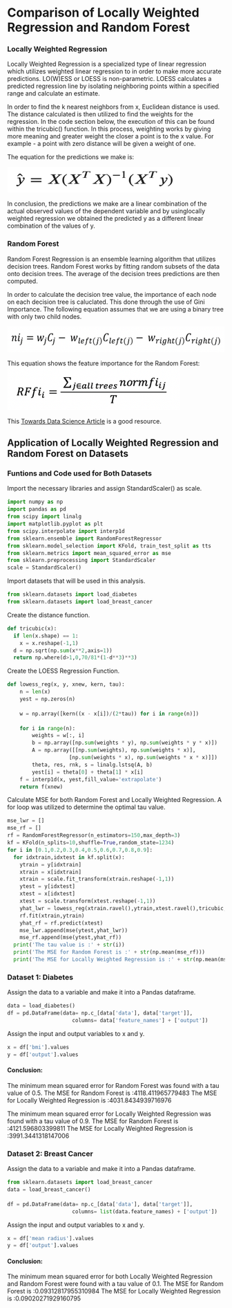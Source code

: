 # Comparison of Locally Weighted Regression and Random Forest

### Locally Weighted Regression 

Locally Weighted Regression is a specialized type of linear regression which utilizes weighted linear regression to in order to make more accurate predictions. LO(W)ESS or LOESS is non-parametric. LOESS calculates a predicted regression line by isolating neighboring points within a specified range and calculate an estimate.

In order to find the k nearest neighbors from x, Euclidean distance is used. The distance calculated is then utilized to find the weights for the regression. In the code section below, the execution of this can be found within the tricubic() function. In this process, weighting works by giving more meaning and greater weight the closer a point is to the x value. For example - a point with zero distance will be given a weight of one. 

The equation for the predictions we make is:

<img src="images/Assignment2.jpeg" width="400" height="60" alt="hi" class="inline"/>

In conclusion, the predictions we make are a linear combination of the actual observed values of the dependent variable and by usinglocally weighted regression we obtained the predicted y as a different linear combination of the values of y.


### Random Forest 

Random Forest Regression is an ensemble learning algorithm that utilizes decision trees. Random Forest works by fitting random subsets of the data onto decision trees. The average of the decision trees predictions are then computed. 

In order to calculate the decision tree value, the importance of each node on each decision tree is caluclated. This done through the use of Gini Importance. The following equation assumes that we are using a binary tree with only two child nodes.

<img src="images/Assignment2-2.jpeg" width="600" height="60" alt="hi" class="inline"/>

This equation shows the feature importance for the Random Forest:
<img src="images/Assignment2-3.jpeg" width="400" height="100" alt="hi" class="inline"/>

This [Towards Data Science Article](https://towardsdatascience.com/the-mathematics-of-decision-trees-random-forest-and-feature-importance-in-scikit-learn-and-spark-f2861df67e3) is a good resource. 


## Application of Locally Weighted Regression and Random Forest on Datasets

### Funtions and Code used for Both Datasets 

Import the necessary libraries and assign StandardScaler() as scale.
```Python
import numpy as np
import pandas as pd
from scipy import linalg
import matplotlib.pyplot as plt
from scipy.interpolate import interp1d
from sklearn.ensemble import RandomForestRegressor
from sklearn.model_selection import KFold, train_test_split as tts
from sklearn.metrics import mean_squared_error as mse
from sklearn.preprocessing import StandardScaler
scale = StandardScaler()
```

Import datasets that will be used in this analysis.
```Python
from sklearn.datasets import load_diabetes
from sklearn.datasets import load_breast_cancer
```

Create the distance function.
```Python
def tricubic(x):
  if len(x.shape) == 1:
    x = x.reshape(-1,1)
  d = np.sqrt(np.sum(x**2,axis=1))
  return np.where(d>1,0,70/81*(1-d**3)**3)
```

Create the LOESS Regression Function.
```Python
def lowess_reg(x, y, xnew, kern, tau):
    n = len(x)
    yest = np.zeros(n)
        
    w = np.array([kern((x - x[i])/(2*tau)) for i in range(n)])     
    
    for i in range(n):
        weights = w[:, i]
        b = np.array([np.sum(weights * y), np.sum(weights * y * x)])
        A = np.array([[np.sum(weights), np.sum(weights * x)],
                    [np.sum(weights * x), np.sum(weights * x * x)]])
        theta, res, rnk, s = linalg.lstsq(A, b)
        yest[i] = theta[0] + theta[1] * x[i] 
    f = interp1d(x, yest,fill_value='extrapolate')
    return f(xnew)
```

Calculate MSE for both Random Forest and Locally Weighted Regression. A for loop was utilized to determine the optimal tau value. 
```Python
mse_lwr = []
mse_rf = []
rf = RandomForestRegressor(n_estimators=150,max_depth=3)
kf = KFold(n_splits=10,shuffle=True,random_state=1234)
for i in [0.1,0.2,0.3,0.4,0.5,0.6,0.7,0.8,0.9]:
  for idxtrain,idxtest in kf.split(x):
    ytrain = y[idxtrain]
    xtrain = x[idxtrain]
    xtrain = scale.fit_transform(xtrain.reshape(-1,1))
    ytest = y[idxtest]
    xtest = x[idxtest]
    xtest = scale.transform(xtest.reshape(-1,1))
    yhat_lwr = lowess_reg(xtrain.ravel(),ytrain,xtest.ravel(),tricubic,i)
    rf.fit(xtrain,ytrain)
    yhat_rf = rf.predict(xtest)
    mse_lwr.append(mse(ytest,yhat_lwr))
    mse_rf.append(mse(ytest,yhat_rf))
  print('The tau value is :' + str(i))
  print('The MSE for Random Forest is :' + str(np.mean(mse_rf)))
  print('The MSE for Locally Weighted Regression is :' + str(np.mean(mse_lwr)))
```

### Dataset 1: Diabetes

Assign the data to a variable and make it into a Pandas dataframe.
```Python
data = load_diabetes()
df = pd.DataFrame(data= np.c_[data['data'], data['target']],
                     columns= data['feature_names'] + ['output'])       
```

Assign the input and output variables to x and y.
```Python
x = df['bmi'].values
y = df['output'].values
```
#### Conclusion:
The minimum mean squared error for Random Forest was found with a tau value of 0.5. 
The MSE for Random Forest is :4118.411965779483
The MSE for Locally Weighted Regression is :4031.8434939716976

The minimum mean squared error for Locally Weighted Regression was found with a tau value of 0.9.
The MSE for Random Forest is :4121.596803399811
The MSE for Locally Weighted Regression is :3991.3441318147006


### Dataset 2: Breast Cancer

Assign the data to a variable and make it into a Pandas dataframe.
```Python
from sklearn.datasets import load_breast_cancer
data = load_breast_cancer()

df = pd.DataFrame(data= np.c_[data['data'], data['target']],
                     columns= list(data.feature_names) + ['output'])
```

Assign the input and output variables to x and y.
```Python
x = df['mean radius'].values
y = df['output'].values
```

#### Conclusion:
The minimum mean squared error for both Locally Weighted Regression and Random Forest were found with a tau value of 0.1. 
The MSE for Random Forest is :0.09312817955310984
The MSE for Locally Weighted Regression is :0.09020271929160795
